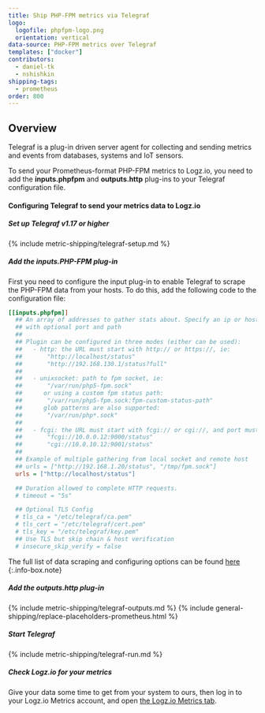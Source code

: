 ```yaml
---
title: Ship PHP-FPM metrics via Telegraf
logo:
  logofile: phpfpm-logo.png
  orientation: vertical
data-source: PHP-FPM metrics over Telegraf
templates: ["docker"]
contributors:
  - daniel-tk
  - nshishkin
shipping-tags:  
  - prometheus
order: 800
---
```



## Overview

Telegraf is a plug-in driven server agent for collecting and sending metrics and events from databases, systems and IoT sensors.

To send your Prometheus-format PHP-FPM metrics to Logz.io, you need to add the **inputs.phpfpm** and **outputs.http** plug-ins to your Telegraf configuration file.

#### Configuring Telegraf to send your metrics data to Logz.io

<div class="tasklist">

##### Set up Telegraf v1.17 or higher

{% include metric-shipping/telegraf-setup.md %}

##### Add the inputs.PHP-FPM plug-in

First you need to configure the input plug-in to enable Telegraf to scrape the PHP-FPM data from your hosts. To do this, add the following code to the configuration file:

``` ini
[[inputs.phpfpm]]
  ## An array of addresses to gather stats about. Specify an ip or hostname
  ## with optional port and path
  ##
  ## Plugin can be configured in three modes (either can be used):
  ##   - http: the URL must start with http:// or https://, ie:
  ##       "http://localhost/status"
  ##       "http://192.168.130.1/status?full"
  ##
  ##   - unixsocket: path to fpm socket, ie:
  ##       "/var/run/php5-fpm.sock"
  ##      or using a custom fpm status path:
  ##       "/var/run/php5-fpm.sock:fpm-custom-status-path"
  ##      glob patterns are also supported:
  ##       "/var/run/php*.sock"
  ##
  ##   - fcgi: the URL must start with fcgi:// or cgi://, and port must be present, ie:
  ##       "fcgi://10.0.0.12:9000/status"
  ##       "cgi://10.0.10.12:9001/status"
  ##
  ## Example of multiple gathering from local socket and remote host
  ## urls = ["http://192.168.1.20/status", "/tmp/fpm.sock"]
  urls = ["http://localhost/status"]

  ## Duration allowed to complete HTTP requests.
  # timeout = "5s"

  ## Optional TLS Config
  # tls_ca = "/etc/telegraf/ca.pem"
  # tls_cert = "/etc/telegraf/cert.pem"
  # tls_key = "/etc/telegraf/key.pem"
  ## Use TLS but skip chain & host verification
  # insecure_skip_verify = false
```

<!-- info-box-start:info -->
The full list of data scraping and configuring options can be found [here](https://github.com/influxdata/telegraf/blob/release-1.18/plugins/inputs/phpfpm/README.md)
{:.info-box.note}
<!-- info-box-end -->

##### Add the outputs.http plug-in
  
{% include metric-shipping/telegraf-outputs.md %}
{% include general-shipping/replace-placeholders-prometheus.html %}
  
##### Start Telegraf

{% include metric-shipping/telegraf-run.md %}

##### Check Logz.io for your metrics

Give your data some time to get from your system to ours, then log in to your Logz.io Metrics account, and open [the Logz.io Metrics tab](https://app.logz.io/#/dashboard/metrics/).


</div>
